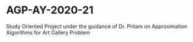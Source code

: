 # AGP-AY-2020-21
Study Oriented Project under the guidance of Dr. Pritam on Approximation Algorithms for Art Gallery Problem
